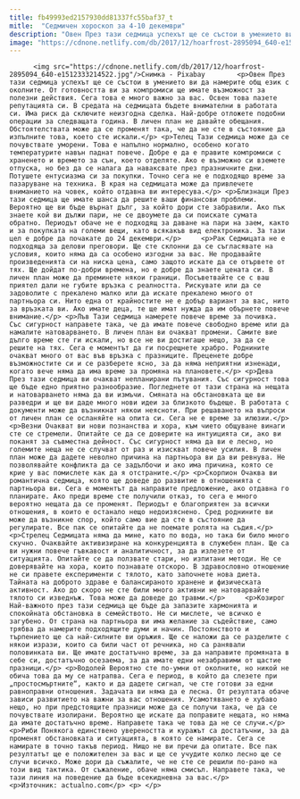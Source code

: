 ```yaml
---
title: fb49993ed2157930dd81337fc55baf37_t
mitle:  "Седмичен хороскоп за 4-10 декември"
description: "Овен През тази седмица успехът ще се състои в умението ви да намерите общ език с околните. От готовността ви за компромиси ще имате възможност за полезни действия. Сега това е много важно за вас. Освен това пазете репутацията си. В средата на седмицата бъдете внимателни в работата си. Има риск да сключите неизгодна сделка. …"
image: "https://cdnone.netlify.com/db/2017/12/hoarfrost-2895094_640-e1512333214522.jpg"
---
```


          <img src="https://cdnone.netlify.com/db/2017/12/hoarfrost-2895094_640-e1512333214522.jpg"/>Снимка - Pixabay        <p>Овен През тази седмица успехът ще се състои в умението ви да намерите общ език с околните. От готовността ви за компромиси ще имате възможност за полезни действия. Сега това е много важно за вас. Освен това пазете репутацията си. В средата на седмицата бъдете внимателни в работата си. Има риск да сключите неизгодна сделка. Най-добре отложете подобни операции за следващата година. В личен план не давайте обещания. Обстоятелствата може да се променят така, че да не сте в състояние да изпълните това, което сте искали.</p> <p>Телец Тази седмица може да се почувствате уморени. Това е напълно нормално, особено когато температурите навън паднат повече. Добре е да е правите компромиси с храненето и времето за сън, което отделяте. Ако е възможно си вземете отпуска, но без да се налага да наваксвате през празничните дни. Потушете ентусиазма си за покупки. Точно сега не е подходящо време за пазаруване на техника. В края на седмицата може да привлечете вниманието на човек, който отдавна ви интересува.</p> <p>Близнаци През тази седмица ще имате шанса да решите ваши финансови проблеми. Вероятно ще ви бъде върнат дълг, за който дори сте забравили. Ако пък знаете кой ви дължи пари, не се двоумете да си поискате сумата обратно. Периодът обаче не е подходящ за даване на пари на заем, както и за покупката на големи вещи, като всякакъв вид електроника. За тази цел е добре да почакате до 24 декември.</p>     <p>Рак Седмицата не е подходяща за делови преговори. Ще сте склонни да се съгласявате на условия, които няма да са особено изгодни за вас. Не продавайте произведенията си на ниска цена, само защото искате да се отървете от тях. Ще дойдат по-добри времена, но е добре да знаете цената си. В личен план може да преминете някои граници. Посъветвайте се с ваш приятел дали не губите връзка с реалността. Рискувате или да се задоволите с прекалено малко или да искате прекалено много от партньора си. Нито една от крайностите не е добър вариант за вас, нито за връзката ви. Ако имате деца, те ще имат нужда да им обърнете повече внимание.</p> <p>Лъв Тази седмица намерете повече време за почивка. Със сигурност направете така, че да имате повече свободно време или да намалите натоварването. В личен план ви очакват промени. Самите вие дълго време сте ги искали, но все не ви достигаше нещо, за да се решите на тях. Сега е моментът да ги посрещнете храбро. Роднините очакват много от вас във връзка с празниците. Преценете добре възможностите си и се разберете ясно, за да няма неприятни изненади, когато вече няма да има време за промяна на плановете.</p> <p>Дева През тази седмица ви очакват непланирани пътувания. Със сигурност това ще бъде едно приятно разнообразие. Погледнете от тази страна на нещата и натоварването няма да ви измъчи. Смяната на обстановката ще ви разведри и ще ви даде много нови идеи за близкото бъдеще. В работата с документи може да възникнат някои неясноти. При решаването на въпроси от личен план се осланяйте на опита си. Сега не е време за илюзии.</p>     <p>Везни Очакват ви нови познанства и хора, към чието общуване винаги сте се стремели. Опитайте се да се доверите на интуицията си, ако ви поканят за съвместна дейност. Със сигурност няма да ви е лесно, но големите неща не се случват от раз и изискват повече усилия. В личен план може да дадете неволно причина на партньора ви да ви ревнува. Не позволявайте конфликта да се задълбочи и ако има причина, която се крие у вас помислете как да я отстраните.</p> <p>Скорпион Очаква ви романтична седмица, която ще доведе до развитие в отношенията с партньора ви. Сега е моментът да направите предложение, ако отдавна го планирате. Ако преди време сте получили отказ, то сега е много вероятно нещата да се променят. Периодът е благоприятен за всички отношения, в които е останало нещо недоизяснено. Сред роднините ви може да възникне спор, който само вие да сте в състояние да регулирате. Все пак се опитайте да не поемате ролята на съдия.</p> <p>Стрелец Седмицата няма да мине, като по вода, но така би било много скучно. Очаквайте активизиране на конкуренцията в служебен план. Ще са ви нужни повече гъвкавост и аналитичност, за да излезете от ситуацията. Опитайте се да ползвате стари, но изпитани методи. Не се доверявайте на хора, които познавате отскоро. В здравословно отношение не си правете експерименти с тялото, като започнете нова диета. Тайната на доброто здраве е балансираното хранене и физическата активност. Ако до скоро не сте били много активни не натоварвайте тялото си изведнъж. Това може да доведе до травми.</p>     <p>Козирог Най-важното през тази седмица ще бъде да запазите хармонията и спокойната обстановка в семейството. Не си мислете, че всичко е загубено. От страна на партньора ви има желание за съдействие, само трябва да намерите подходящите думи и начин. Постоянството и търпението ще са най-силните ви оръжия. Ще се наложи да се разделите с някои изрази, които са били част от речника, но са ранявали половинката ви. Ще имате достатъчно време, за да направите промяната в себе си, достатъчно осезаема, за да имате едни незабравими от щастие празници.</p> <p>Водолей Вероятно сте по-умни от околните, но никой не обича това да му се натрапва. Сега е период, в който да слезете при „простосмъртните“, както и да дадете сигнал, че сте готови за едни равноправни отношения. Задачата ви няма да е лесна. От резултата обаче зависи развитието на важни за вас отношения. Усамотяването е хубаво нещо, но при предстоящите празници може да се получи така, че да се почувствате изолирани. Вероятно ще искате да поправите нещата, но няма да имате достатъчно време. Направете така че това да не се случи.</p> <p>Риби Понякога единствено увереността и куражът са достатъчни, за да променят обстановката и ситуацията, в която се намирате. Сега се намирате в точно такъв период. Нищо не ви пречи да опитате. Все пак резултатът ще е положителен за вас и ще се учудите колко лесно ще се случи всичко. Може дори да съжалите, че не сте се решили по-рано на този вид тактика. От съжаление, обаче няма смисъл. Направете така, че тази линия на поведение да бъде всекидневна за вас.</p> <p>Източник: actualno.com</p> <p> </p>        